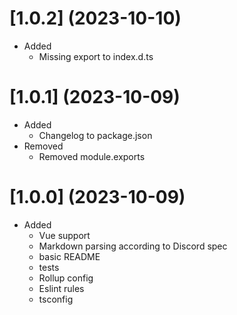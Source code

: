 # [1.0.2] (2023-10-10)

- Added
  - Missing export to index.d.ts

# [1.0.1] (2023-10-09)

- Added
  - Changelog to package.json
- Removed
  - Removed module.exports

# [1.0.0] (2023-10-09)
- Added
  - Vue support
  - Markdown parsing according to Discord spec
  - basic README
  - tests
  - Rollup config
  - Eslint rules
  - tsconfig